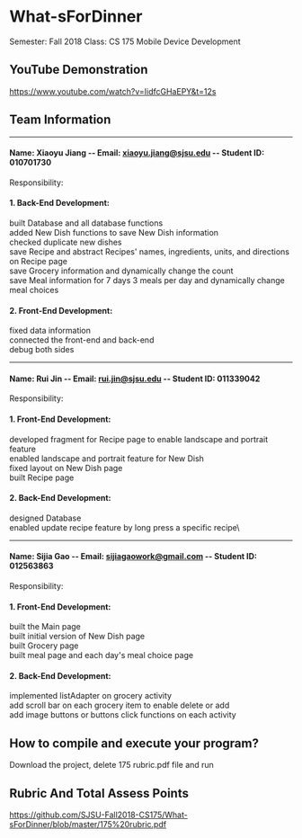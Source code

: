 # What-sForDinner

Semester: Fall 2018
Class: CS 175 Mobile Device Development

## YouTube Demonstration 
  
  https://www.youtube.com/watch?v=IidfcGHaEPY&t=12s

## Team Information

***************  ***  ***************  ***  ***************  ***  ***************  *** ***************

#### Name: Xiaoyu Jiang -- Email: xiaoyu.jiang@sjsu.edu -- Student ID: 010701730 

Responsibility: 
  #### 1. Back-End Development: 
  built Database and all database functions\
  added New Dish functions to save New Dish information\
  checked duplicate new dishes\
  save Recipe and abstract Recipes' names, ingredients, units, and directions on Recipe page\
  save Grocery information and dynamically change the count\
  save Meal information for 7 days 3 meals per day and dynamically change meal choices
  #### 2. Front-End Development:
  fixed data information\
  connected the front-end and back-end\
  debug both sides
  
***************  ***  ***************  ***  ***************  ***  ***************  *** ***************

#### Name: Rui Jin -- Email: rui.jin@sjsu.edu -- Student ID: 011339042

Responsibility: 
  #### 1. Front-End Development: 
  developed fragment for Recipe page to enable landscape and portrait feature\
  enabled landscape and portrait feature for New Dish\
  fixed layout on New Dish page\
  built Recipe page 
  #### 2. Back-End Development:
  designed Database\
  enabled update recipe feature by long press a specific recipe\

  
***************  ***  ***************  ***  ***************  ***  ***************  *** ***************

#### Name: Sijia Gao -- Email: sijiagaowork@gmail.com -- Student ID: 012563863 

Responsibility: 
  #### 1. Front-End Development:
  built the Main page\
              built initial version of New Dish page\
              built Grocery page\
              built meal page and each day's meal choice page
  #### 2. Back-End Development:
  implemented listAdapter on grocery activity\
                      add scroll bar on each grocery item to enable delete or add \
                      add image buttons or buttons click functions on each activity
                      
## How to compile and execute your program?

Download the project, delete 175 rubric.pdf file and run 

## Rubric And Total Assess Points

https://github.com/SJSU-Fall2018-CS175/What-sForDinner/blob/master/175%20rubric.pdf

